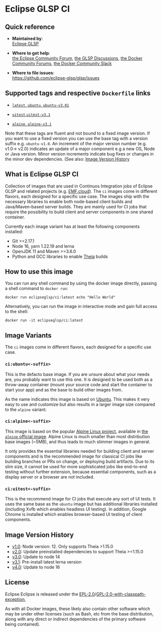 # Eclipse GLSP CI

## Quick reference

-   **Maintained by**:  
    [Eclipse GLSP](https://github.com/eclipse-glsp/glsp)

-   **Where to get help**:  
    [the Eclipse Community Forum](https://www.eclipse.org/forums/index.php/f/465/), [the GLSP Discussions](https://github.com/eclipse-glsp/glsp/discussions), [the Docker Community Forums](https://forums.docker.com/), [the Docker Community Slack](https://dockr.ly/slack)

-   **Where to file issues**:  
    <https://github.com/eclipse-glsp/glsp/issues>

## Supported tags and respective `Dockerfile` links

-   [`latest`, `ubuntu`, `ubuntu-v3.01`](https://github.com/eclipse-glsp/glsp/blob/master/docker/ci/ubuntu/Dockerfile)
-   [`uitest`,`uitest-v3.1`](https://github.com/eclipse-glsp/glsp/blob/master/docker/ci/uitest/Dockerfile)

-   [`alpine`, `alpine-v3.1`](https://github.com/eclipse-glsp/glsp/blob/master/docker/ci/alpine/Dockerfile)

Note that these tags are fluent and not bound to a fixed image version.
If you want to use a fixed version you can use the base tag with a version suffix e.g. `ubuntu-v1.0`.
An increment of the major version number (e.g. v1.0-> v2.0) indicates an update of a major component e.g a new OS, Node or Java version.
Minor version increments indicate bug fixes or changes in the minor dev dependencies.
(See also: [Image Version History](#image-version-history)

## What is Eclipse GLSP CI

Collection of images that are used in Continuos Integration jobs of Eclipse GLSP and related projects (e.g. [EMF.cloud](https://www.eclipse.org/emfcloud/)).
The `ci` images come in different flavors, each designed for a specific use case.
The images ship with the necessary libraries to enable both node-based client builds and Java/Maven-based server builds.
They are mainly used for CI jobs that require the possibility to build client and server components in one shared container.

Currently each image variant has at least the following components installed:

-   Git >=2.17.1
-   Node 16, yarn 1.22.19 and lerna
-   OpenJDK 11 and Maven >=3.6.0
-   Python and GCC libraries to enable [Theia](https://theia-ide.org/) builds

## How to use this image

You can run any shell command by using the docker image directly, passing a shell command to `docker run`:

    docker run eclipseglsp/ci:latest echo "Hello World"

Alternatively, you can run the image in interactive mode and gain full access to the shell:

    docker run -it eclipseglsp/ci:latest

## Image Variants

The `ci` images come in different flavors, each designed for a specific use case.

### `ci:ubuntu<-suffix>`

This is the defacto base image. If you are unsure about what your needs are, you probably want to use this one.
It is designed to be used both as a throw-away container (mount your source code and start the container to start your app) and as the base to build other images from.

As the name indicates this image is based on [Ubuntu](https://ubuntu.com/).
This makes it very easy to use and customize but also results in a larger image size compared to the `alpine` variant.

### `ci:alpine<-suffix>`

This image is based on the popular [Alpine Linux project](https://alpinelinux.org), available in [the `alpine` official image](https://hub.docker.com/_/alpine).
Alpine Linux is much smaller than most distribution base images (~5MB), and thus leads to much slimmer images in general.

It only provides the essential libraries needed for building client and server components and is the recommended image for classical CI jobs like building branches or PRs on change, or deploying build artifacts.
Due to its slim size, it cannot be used for more sophisticated jobs like end-to-end testing without further extension, because essential components, such as a display server or a browser are not included.

### `ci:uitest<-suffix>`

This is the recommend image for CI jobs that execute any sort of UI tests.
It uses the same base as the `ubuntu` image but has additional libraries installed (including Xvfb which enables headless UI testing).
In addition, Google Chrome is installed which enables browser-based UI testing of client components.

## Image Version History

-   [v1.0](https://hub.docker.com/r/eclipseglsp/ci/tags?page=1&name=v1.0): Node version: 12. Only supports Theia >1.15.0
-   [v2.0](https://hub.docker.com/r/eclipseglsp/ci/tags?page=1&name=v2.0): Update preinstalled dependencies to support Theia >=1.15.0
-   [v3.0](https://hub.docker.com/r/eclipseglsp/ci/tags?page=1&name=v3.0): Update to node 14
-   [v3.1](https://hub.docker.com/r/eclipseglsp/ci/tags?page=1&name=v3.1): Pre-install latest lerna version
-   [v4.0](https://hub.docker.com/r/eclipseglsp/ci/tags?page=1&name=v4.0): Update to node 16

## License

Eclipse Eclipse is released under the [EPL-2.0](https://www.eclipse.org/legal/epl-2.0/)/[GPL-2.0-with-classpath-exception](https://spdx.org/licenses/GPL-2.0-with-classpath-exception.html),

As with all Docker images, these likely also contain other software which may be under other licenses (such as Bash, etc from the base distribution, along with any direct or indirect dependencies of the primary software being contained).
